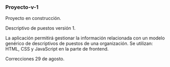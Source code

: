 <h3> Proyecto-v-1 </h3>
<p>Proyecto en construcción.</p> 
<p>Descriptivo de puestos versión 1.</p> 
La aplicación permitirá gestionar la información relacionada con un modelo genérico de descriptivos de puestos de una organización. 
Se utilizan: HTML, CSS y JavaScript en la parte de frontend.
<p>Correcciones 29 de agosto. </p> 

